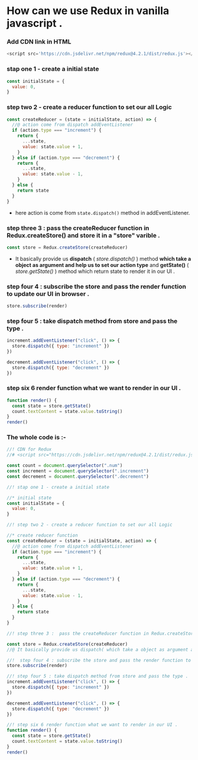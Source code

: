 # How can we use Redux in vanilla javascript .

### Add CDN link in HTML

```js
<script src='https://cdn.jsdelivr.net/npm/redux@4.2.1/dist/redux.js'></script>
```

### stap one 1 - create a initial state

```js
const initialState = {
  value: 0,
}
```

### step two 2 - create a reducer function to set our all Logic

```js
const createReducer = (state = initialState, action) => {
  //@ action come from dispatch addEventListener
  if (action.type === "increment") {
    return {
      ...state,
      value: state.value + 1,
    }
  } else if (action.type === "decrement") {
    return {
      ...state,
      value: state.value - 1,
    }
  } else {
    return state
  }
}
```

- here action is come from `state.dispatch()` method in addEventListener.

### step three 3 : pass the createReducer function in Redux.createStore() and store it in a "store" varible .

```js
const store = Redux.createStore(createReducer)
```

- It basically provide us **dispatch** ( _store.dispatch()_ ) method **which take a object as argument and help us to set our action type** and **getState()** ( _store.getState()_ ) method which return state to render it in our UI .

### step four 4 : subscribe the store and pass the render function to update our UI in browser .

```js
store.subscribe(render)
```

### step four 5 : take dispatch method from store and pass the type .

```js
increment.addEventListener("click", () => {
  store.dispatch({ type: "increment" })
})

decrement.addEventListener("click", () => {
  store.dispatch({ type: "decrement" })
})
```

### step six 6 render function what we want to render in our UI .

```js
function render() {
  const state = store.getState()
  count.textContent = state.value.toString()
}
render()
```

### The whole code is :-

```jsx
//! CDN for Redux
//# <script src="https://cdn.jsdelivr.net/npm/redux@4.2.1/dist/redux.js"></script>

const count = document.querySelector(".num")
const increment = document.querySelector(".increment")
const decrement = document.querySelector(".decrement")

//! stap one 1 - create a initial state

//* initial state
const initialState = {
  value: 0,
}

//! step two 2 - create a reducer function to set our all Logic

//* create reducer function
const createReducer = (state = initialState, action) => {
  //@ action come from dispatch addEventListener
  if (action.type === "increment") {
    return {
      ...state,
      value: state.value + 1,
    }
  } else if (action.type === "decrement") {
    return {
      ...state,
      value: state.value - 1,
    }
  } else {
    return state
  }
}

//! step three 3 :  pass the createReducer function in Redux.createStore() and store it in a "store" varible  .

const store = Redux.createStore(createReducer)
//@ It basically provide us dispatch( which take a object as argument and help us to set our action type) and our state to render it in our UI .

//!  step four 4 : subscribe the store and pass the render function to update our UI in browser .
store.subscribe(render)

//! step four 5 : take dispatch method from store and pass the type .
increment.addEventListener("click", () => {
  store.dispatch({ type: "increment" })
})

decrement.addEventListener("click", () => {
  store.dispatch({ type: "decrement" })
})

//! step six 6 render function what we want to render in our UI .
function render() {
  const state = store.getState()
  count.textContent = state.value.toString()
}
render()
```
